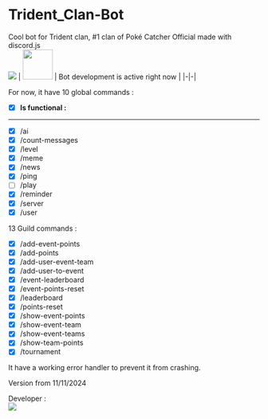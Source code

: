 # Trident_Clan-Bot
Cool bot for Trident clan, #1 clan of Poké Catcher Official made with discord.js<br>
<img src="https://discord.c99.nl/widget/theme-1/1104749620757799042.png"/>
| <img src="https://cdn.pixabay.com/photo/2022/01/30/13/33/github-6980894_1280.png" width="60" height="60"/> | Bot development is active right now |
|-|-|

For now, it have 10 global commands :
- [X] __Is functional :__
___
- [X] /ai
- [X] /count-messages
- [X] /level
- [X] /meme
- [X] /news
- [X] /ping
- [ ] /play
- [X] /reminder
- [X] /server
- [X] /user

13 Guild commands :
- [X] /add-event-points
- [X] /add-points
- [X] /add-user-event-team
- [X] /add-user-to-event
- [X] /event-leaderboard
- [X] /event-points-reset
- [X] /leaderboard
- [X] /points-reset
- [X] /show-event-points
- [X] /show-event-team
- [X] /show-event-teams
- [X] /show-team-points
- [X] /tournament

It have a working error handler to prevent it from crashing.

Version from 11/11/2024

Developer :<br>
<img src="https://discord.c99.nl/widget/theme-1/602431280113778690.png"/>